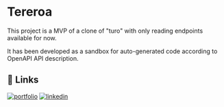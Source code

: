 
# Tereroa

This project is a MVP of a clone of "turo" with only reading endpoints available for now.

It has been developed as a sandbox for auto-generated code according to OpenAPI API description.


## 🔗 Links
[![portfolio](https://img.shields.io/badge/my_portfolio-000?style=for-the-badge&logo=ko-fi&logoColor=white)](https://manuvai-rehua.fr)
[![linkedin](https://img.shields.io/badge/linkedin-0A66C2?style=for-the-badge&logo=linkedin&logoColor=white)](https://www.linkedin.com/in/manuvai-rehua)

